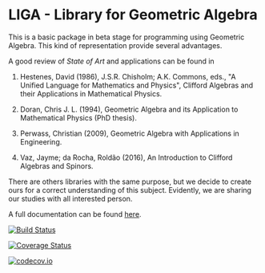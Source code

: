 # LIGA - Library for Geometric Algebra

This is a basic package in beta stage for programming using
Geometric Algebra. This kind of representation provide several advantages.

A good review of *State of Art* and applications can be found in

1. Hestenes, David (1986), J.S.R. Chisholm; A.K. Commons, eds., "A Unified Language for Mathematics and Physics", Clifford Algebras and their Applications in Mathematical Physics.

2. Doran, Chris J. L. (1994), Geometric Algebra and its Application to Mathematical Physics (PhD thesis).

3. Perwass, Christian (2009), Geometric Algebra with Applications in Engineering.

4. Vaz, Jayme; da Rocha, Roldão (2016), An Introduction to Clifford Algebras and Spinors.

There are others libraries with the same purpose, but we decide to create ours for a correct understanding of this subject.
Evidently, we are sharing our studies with all interested person.

A full documentation can be found [here](https://evcastelani.github.io/Liga.jl.git/).


[![Build Status](https://travis-ci.org/evcastelani/Liga.jl.svg?branch=master)](https://travis-ci.org/evcastelani/Liga.jl)

[![Coverage Status](https://coveralls.io/repos/evcastelani/Liga.jl/badge.svg?branch=master&service=github)](https://coveralls.io/github/evcastelani/Liga.jl?branch=master)

[![codecov.io](http://codecov.io/github/evcastelani/Liga.jl/coverage.svg?branch=master)](http://codecov.io/github/evcastelani/Liga.jl?branch=master)
